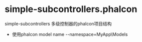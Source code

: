 # simple-subcontrollers.phalcon
simple-subcontrollers 多级控制器的phalcon项目结构

* 使用phalcon model name --namespace=MyApp\Models
